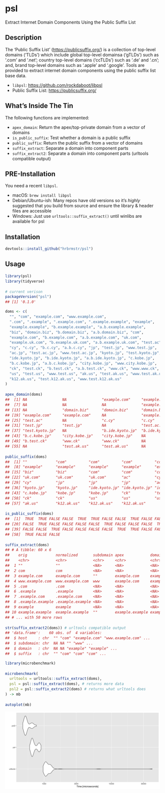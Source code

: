 
# psl

Extract Internet Domain Components Using the Public Suffix List

## Description

The ‘Public Suffix List’ (<https://publicsuffix.org/>) is a collection
of top-level domains (‘TLDs’) which include global top-level domainsa
(‘gTLDs’) such as ‘.com’ and ‘.net’; country top-level domains
(‘ccTLDs’) such as ‘.de’ and ‘.cn’; and, brand top-level domains such
as ‘.apple’ and ‘.google’. Tools are provided to extract internet domain
components using the public suffix list base data.

  - `libpsl`: <https://github.com/rockdaboot/libpsl>
  - Public Suffix List: <https://publicsuffix.org/>

## What’s Inside The Tin

The following functions are implemented:

  - `apex_domain`: Return the apex/top-private domain from a vector of
    domains
  - `is_public_suffix`: Test whether a domain is a public suffix
  - `public_suffix`: Return the public suffix from a vector of domains
  - `suffix_extract`: Separate a domain into component parts
  - `suffix_extract2`: Separate a domain into component parts (urltools
    compatible output)

## PRE-Installation

You need a recent `libpsl`.

  - macOS: `brew install libpsl`
  - Debian/Ubuntu-ish: Many repos have old versions so it’s *highly*
    suggested that you build from source and ensure the library & header
    files are accessible
  - Windows: Just use `urltools::suffix_extract()` until winlibs are
    available for psl

## Installation

``` r
devtools::install_github("hrbrmstr/psl")
```

## Usage

``` r
library(psl)
library(tidyverse)

# current verison
packageVersion("psl")
## [1] '0.1.0'
```

``` r
doms <- c(
  "", "com", "example.com", "www.example.com",
  ".com", ".example", ".example.com", ".example.example", "example",
  "example.example", "b.example.example", "a.b.example.example",
  "biz", "domain.biz", "b.domain.biz", "a.b.domain.biz", "com",
  "example.com", "b.example.com", "a.b.example.com", "uk.com",
  "example.uk.com", "b.example.uk.com", "a.b.example.uk.com", "test.ac",
  "cy", "c.cy", "b.c.cy", "a.b.c.cy", "jp", "test.jp", "www.test.jp",
  "ac.jp", "test.ac.jp", "www.test.ac.jp", "kyoto.jp", "test.kyoto.jp",
  "ide.kyoto.jp", "b.ide.kyoto.jp", "a.b.ide.kyoto.jp", "c.kobe.jp",
  "b.c.kobe.jp", "a.b.c.kobe.jp", "city.kobe.jp", "www.city.kobe.jp",
  "ck", "test.ck", "b.test.ck", "a.b.test.ck", "www.ck", "www.www.ck",
  "us", "test.us", "www.test.us", "ak.us", "test.ak.us", "www.test.ak.us",
  "k12.ak.us", "test.k12.ak.us", "www.test.k12.ak.us"
)

apex_domain(doms)
##  [1] NA                NA                "example.com"     "example.com"     NA                NA               
##  [7] NA                NA                NA                "example.example" "example.example" "example.example"
## [13] NA                "domain.biz"      "domain.biz"      "domain.biz"      NA                "example.com"    
## [19] "example.com"     "example.com"     NA                "example.uk.com"  "example.uk.com"  "example.uk.com" 
## [25] "test.ac"         NA                "c.cy"            "c.cy"            "c.cy"            NA               
## [31] "test.jp"         "test.jp"         NA                "test.ac.jp"      "test.ac.jp"      NA               
## [37] "test.kyoto.jp"   NA                "b.ide.kyoto.jp"  "b.ide.kyoto.jp"  NA                "b.c.kobe.jp"    
## [43] "b.c.kobe.jp"     "city.kobe.jp"    "city.kobe.jp"    NA                NA                "b.test.ck"      
## [49] "b.test.ck"       "www.ck"          "www.ck"          NA                "test.us"         "test.us"        
## [55] NA                "test.ak.us"      "test.ak.us"      NA                "test.k12.ak.us"  "test.k12.ak.us"

public_suffix(doms)
##  [1] ""             "com"          "com"          "com"          "com"          "example"      "com"         
##  [8] "example"      "example"      "example"      "example"      "example"      "biz"          "biz"         
## [15] "biz"          "biz"          "com"          "com"          "com"          "com"          "uk.com"      
## [22] "uk.com"       "uk.com"       "uk.com"       "ac"           "cy"           "cy"           "cy"          
## [29] "cy"           "jp"           "jp"           "jp"           "ac.jp"        "ac.jp"        "ac.jp"       
## [36] "kyoto.jp"     "kyoto.jp"     "ide.kyoto.jp" "ide.kyoto.jp" "ide.kyoto.jp" "c.kobe.jp"    "c.kobe.jp"   
## [43] "c.kobe.jp"    "kobe.jp"      "kobe.jp"      "ck"           "test.ck"      "test.ck"      "test.ck"     
## [50] "ck"           "ck"           "us"           "us"           "us"           "ak.us"        "ak.us"       
## [57] "ak.us"        "k12.ak.us"    "k12.ak.us"    "k12.ak.us"

is_public_suffix(doms)
##  [1]  TRUE  TRUE FALSE FALSE  TRUE  TRUE FALSE FALSE  TRUE FALSE FALSE FALSE  TRUE FALSE FALSE FALSE  TRUE FALSE FALSE
## [20] FALSE  TRUE FALSE FALSE FALSE FALSE  TRUE FALSE FALSE FALSE  TRUE FALSE FALSE  TRUE FALSE FALSE  TRUE FALSE  TRUE
## [39] FALSE FALSE  TRUE FALSE FALSE FALSE FALSE  TRUE  TRUE FALSE FALSE FALSE FALSE  TRUE FALSE FALSE  TRUE FALSE FALSE
## [58]  TRUE FALSE FALSE

suffix_extract(doms)
## # A tibble: 60 x 6
##    orig             normalized       subdomain apex            domain  suffix 
##    <chr>            <chr>            <chr>     <chr>           <chr>   <chr>  
##  1 ""               ""               <NA>      <NA>            <NA>    ""     
##  2 com              com              <NA>      <NA>            <NA>    com    
##  3 example.com      example.com      ""        example.com     example com    
##  4 www.example.com  www.example.com  www       example.com     example com    
##  5 .com             .com             <NA>      <NA>            <NA>    com    
##  6 .example         .example         <NA>      <NA>            <NA>    example
##  7 .example.com     .example.com     <NA>      <NA>            <NA>    com    
##  8 .example.example .example.example <NA>      <NA>            <NA>    example
##  9 example          example          <NA>      <NA>            <NA>    example
## 10 example.example  example.example  ""        example.example example example
## # ... with 50 more rows

str(suffix_extract2(doms)) # urltools compatible output
## 'data.frame':    60 obs. of  4 variables:
##  $ host     : chr  "" "com" "example.com" "www.example.com" ...
##  $ subdomain: chr  NA NA "" "www" ...
##  $ domain   : chr  NA NA "example" "example" ...
##  $ suffix   : chr  "" "com" "com" "com" ...
```

``` r
library(microbenchmark)

microbenchmark(
  urltools = urltools::suffix_extract(doms),
  psl = psl::suffix_extract(doms), # returns more data
  psl2 = psl::suffix_extract2(doms) # returns what urltools does
) -> mb

autoplot(mb)
```

<img src="README_files/figure-gfm/bench-1.png" width="960" />
